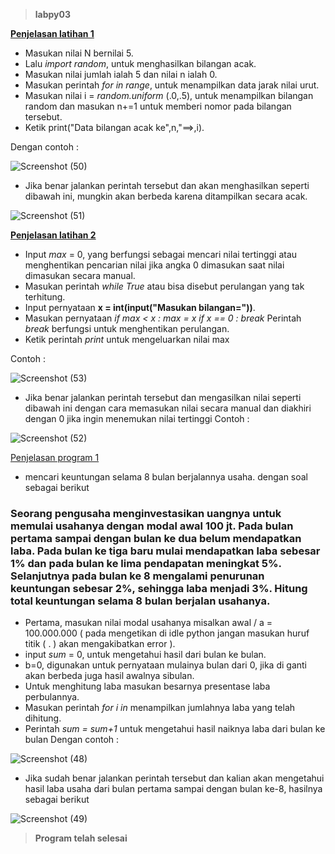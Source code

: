 > **labpy03**


[**Penjelasan latihan 1**](url)

- Masukan nilai N bernilai 5.
- Lalu _import random_, untuk menghasilkan bilangan acak.
- Masukan nilai jumlah ialah 5 dan nilai n ialah 0.
- Masukan perintah _for in range_, untuk menampilkan data jarak nilai urut.
- Masukan nilai i = _random.uniform_ (.0,.5), untuk menampilkan bilangan random dan masukan n+=1 untuk memberi nomor pada bilangan tersebut.
- Ketik print("Data bilangan acak ke",n,"==>,i).

Dengan contoh :

![Screenshot (50)](https://user-images.githubusercontent.com/56834389/68423282-5d67ce00-01d4-11ea-9ca0-5fb2720652e2.png)

- Jika benar jalankan perintah tersebut dan akan menghasilkan seperti dibawah ini, mungkin akan berbeda karena ditampilkan secara acak.

![Screenshot (51)](https://user-images.githubusercontent.com/56834389/68423609-f4348a80-01d4-11ea-9382-8e4576cf05bb.png)

[**Penjelasan latihan 2**](url)
- Input _max_ = 0, yang berfungsi sebagai mencari nilai tertinggi atau menghentikan pencarian nilai jika angka 0 dimasukan saat nilai dimasukan secara manual.
- Masukan perintah _while True_ atau bisa disebut perulangan yang tak terhitung.
- Input pernyataan **x = int(input("Masukan bilangan="))**.
- Masukan pernyataan
 _if max < x : 
max = x
if x == 0 :
break_
Perintah _break_ berfungsi untuk menghentikan perulangan.
- Ketik perintah _print_ untuk mengeluarkan nilai max

Contoh :

![Screenshot (53)](https://user-images.githubusercontent.com/56834389/68424747-39f25280-01d7-11ea-955d-aad950333cb4.png)

- Jika benar jalankan perintah tersebut dan mengasilkan nilai seperti dibawah ini dengan cara memasukan nilai secara manual dan diakhiri dengan 0 jika ingin menemukan nilai tertinggi
Contoh :

![Screenshot (52)](https://user-images.githubusercontent.com/56834389/68425054-d87eb380-01d7-11ea-8e6b-41a9a14f84f5.png)

[Penjelasan program 1](url)
- mencari keuntungan  selama 8 bulan berjalannya usaha. dengan soal sebagai berikut
### Seorang pengusaha menginvestasikan uangnya untuk memulai usahanya  dengan modal awal 100 jt. Pada bulan pertama sampai dengan bulan ke dua belum mendapatkan laba. Pada bulan ke tiga baru mulai mendapatkan laba sebesar 1% dan pada bulan ke lima pendapatan meningkat 5%. Selanjutnya pada bulan ke 8 mengalami penurunan keuntungan sebesar 2%, sehingga laba menjadi 3%. Hitung total keuntungan selama 8 bulan berjalan usahanya.
- Pertama, masukan nilai modal usahanya misalkan awal / a = 100.000.000
( pada mengetikan di idle python jangan masukan huruf titik ( . ) akan mengakibatkan error ).
- input _sum_ = 0, untuk mengetahui hasil dari bulan ke bulan.
- b=0, digunakan untuk pernyataan mulainya bulan dari 0, jika di ganti akan berbeda juga hasil awalnya sibulan.
- Untuk menghitung laba masukan besarnya presentase laba perbulannya.
- Masukan perintah _for i in_ menampilkan jumlahnya laba yang telah dihitung.
- Perintah _sum = sum+1_ untuk mengetahui hasil naiknya laba dari bulan ke bulan
Dengan contoh :

![Screenshot (48)](https://user-images.githubusercontent.com/56834389/68448784-43031400-0217-11ea-8f0b-9143ecd1db2a.png)

- Jika sudah benar jalankan perintah tersebut dan kalian akan mengetahui hasil laba usaha dari bulan pertama sampai dengan bulan ke-8, hasilnya sebagai berikut

![Screenshot (49)](https://user-images.githubusercontent.com/56834389/68448875-9c6b4300-0217-11ea-8dfd-cae6764d774f.png)

> **Program telah selesai**

